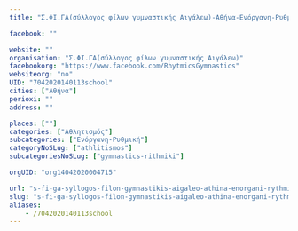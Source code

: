 ```yaml
---
title: "Σ.ΦΙ.ΓΑ(σύλλογος φίλων γυμναστικής Αιγάλεω)-Αθήνα-Ενόργανη-Ρυθμική"

facebook: ""

website: ""
organisation: "Σ.ΦΙ.ΓΑ(σύλλογος φίλων γυμναστικής Αιγάλεω)"
facebookorg: "https://www.facebook.com/RhytmicsGymnastics"
websiteorg: "no"
UID: "7042020140113school"
cities: ["Αθήνα"]
perioxi: ""
address: ""

places: [""]
categories: ["Αθλητισμός"]
subcategories: ["Ενόργανη-Ρυθμική"]
categoryNoSLug: ["athlitismos"]
subcategoriesNoSLug: ["gymnastics-rithmiki"]

orgUID: "org14042020004715"

url: "s-fi-ga-syllogos-filon-gymnastikis-aigaleo-athina-enorgani-rythmiki/athina"
slug: "s-fi-ga-syllogos-filon-gymnastikis-aigaleo-athina-enorgani-rythmiki"
aliases:
    - /7042020140113school
---
```





